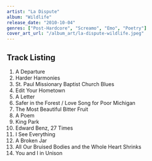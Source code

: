 ```yaml
---
artist: "La Dispute"
album: "Wildlife"
release_date: "2010-10-04"
genres: ["Post-Hardcore", "Screamo", "Emo", "Poetry"]
cover_art_url: "/album_art/la-dispute-wildlife.jpeg"
---
```


## Track Listing


1. A Departure
2. Harder Harmonies
3. St. Paul Missionary Baptist Church Blues
4. Edit Your Hometown
5. A Letter
6. Safer in the Forest / Love Song for Poor Michigan
7. The Most Beautiful Bitter Fruit
8. A Poem
9. King Park
10. Edward Benz, 27 Times
11. I See Everything
12. A Broken Jar
13. All Our Bruised Bodies and the Whole Heart Shrinks
14. You and I in Unison